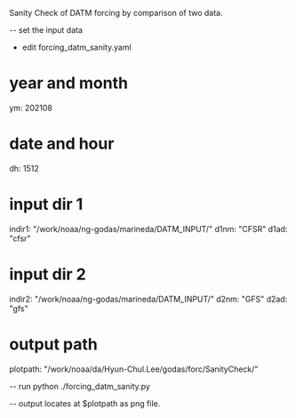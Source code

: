 Sanity Check of DATM forcing by comparison of two data.

-- set the input data
- edit forcing_datm_sanity.yaml

# year and month
ym: 202108
# date and hour
dh: 1512
# input dir 1
indir1: "/work/noaa/ng-godas/marineda/DATM_INPUT/"
d1nm: "CFSR"
d1ad: "cfsr"
# input dir 2
indir2: "/work/noaa/ng-godas/marineda/DATM_INPUT/"
d2nm: "GFS"
d2ad: "gfs"
# output path
plotpath: "/work/noaa/da/Hyun-Chul.Lee/godas/forc/SanityCheck/"

-- run
python ./forcing_datm_sanity.py

-- output
locates at $plotpath as png file. 


